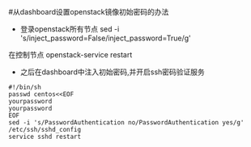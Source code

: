 #从dashboard设置openstack镜像初始密码的办法

- 登录openstack所有节点
sed -i 's/inject_password=False/inject_password=True/g'

在控制节点
openstack-service restart

- 之后在dashboard中注入初始密码,并开启ssh密码验证服务

```
#!/bin/sh
passwd centos<<EOF
yourpassword
yourpassword
EOF
sed -i 's/PasswordAuthentication no/PasswordAuthentication yes/g' /etc/ssh/sshd_config
service sshd restart
```